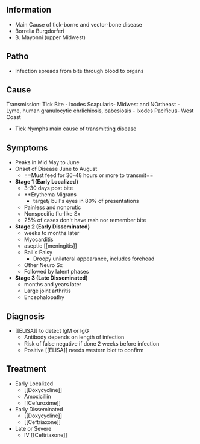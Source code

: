 ## Information 
- Main Cause of tick-borne and vector-bone disease
- Borrelia Burgdorferi
- B. Mayonni (upper Midwest)
## Patho
- Infection spreads from bite through blood to organs
## Cause

Transmission: Tick Bite
	- Ixodes Scapularis- Midwest and NOrtheast
		- Lyme, human granulocytic ehrlichiosis, babesiosis
	- Ixodes Pacificus- West Coast
- Tick Nymphs main cause of transmitting disease
## Symptoms
- Peaks in Mid May to June
- Onset of Disease June to August
	- ==Must feed for 36-48 hours or more to transmit==
- **Stage 1 (Early Localized)**
	- 3-30 days post bite
	- **Erythema Migrans
		- target/ bull's eyes in 80% of presentations
	- Painless and nonprutic
	- Nonspecific flu-like Sx
	- 25% of cases don't have rash nor remember bite
- **Stage 2 (Early Disseminated)**
	- weeks to months later
	- Myocarditis
	- aseptic [[meningitis]]
	- Ball's Palsy
		- Droopy unilateral appearance, includes forehead
	- Other Neuro Sx
	- Followed by latent phases
- **Stage 3 (Late Disseminated)**
	- months and years later
	- Large joint arthritis
	- Encephalopathy

## Diagnosis
- [[ELISA]] to detect IgM or IgG
	- Antibody depends on length of infection
	- Risk of false negative if done 2 weeks before infection
	- Positive [[ELISA]] needs western blot to confirm
## Treatment
- Early Localized
	- [[Doxycycline]]
	- Amoxicillin
	- [[Cefuroxime]]
- Early Disseminated
	- [[Doxycycline]]
	- [[Ceftriaxone]]
- Late or Severe
	- IV [[Ceftriaxone]]


